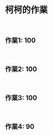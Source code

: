 <h1>柯柯的作業</h1><br>
<h2>作業1: 100</h2><br>
<h2>作業2: 100</h2><br>
<h2>作業3: 100</h2><br>
<h2>作業4:  90</h2>
